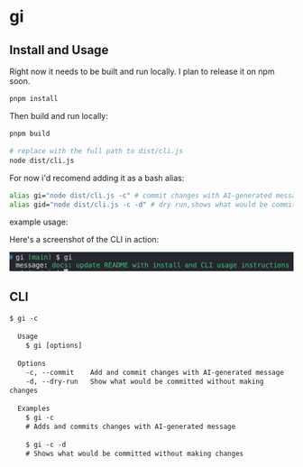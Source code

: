 # gi

## Install and Usage

Right now it needs to be built and run locally. I plan to release it on npm soon.

```bash
pnpm install
```

Then build and run locally:

```bash
pnpm build
```

```bash
# replace with the full path to dist/cli.js
node dist/cli.js
```

For now i'd recomend adding it as a bash alias:

```bash
alias gi="node dist/cli.js -c" # commit changes with AI-generated message
alias gid="node dist/cli.js -c -d" # dry run,shows what would be committed without making changes
```

example usage:

Here's a screenshot of the CLI in action:

![alt text](images/screenshot.png)

## CLI

```
$ gi -c

  Usage
    $ gi [options]

  Options
    -c, --commit    Add and commit changes with AI-generated message
    -d, --dry-run   Show what would be committed without making changes

  Examples
    $ gi -c
    # Adds and commits changes with AI-generated message
    
    $ gi -c -d
    # Shows what would be committed without making changes
```
